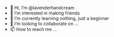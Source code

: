 - 👋 Hi, I’m @lavenderhandcream
- 👀 I’m interested in making friends
- 🌱 I’m currently learning nothing, just a beginner
- 💞️ I’m looking to collaborate on ...
- 📫 How to reach me ...

<!---
lavenderhandcream/lavenderhandcream is a ✨ special ✨ repository because its `README.md` (this file) appears on your GitHub profile.
You can click the Preview link to take a look at your changes.
--->
